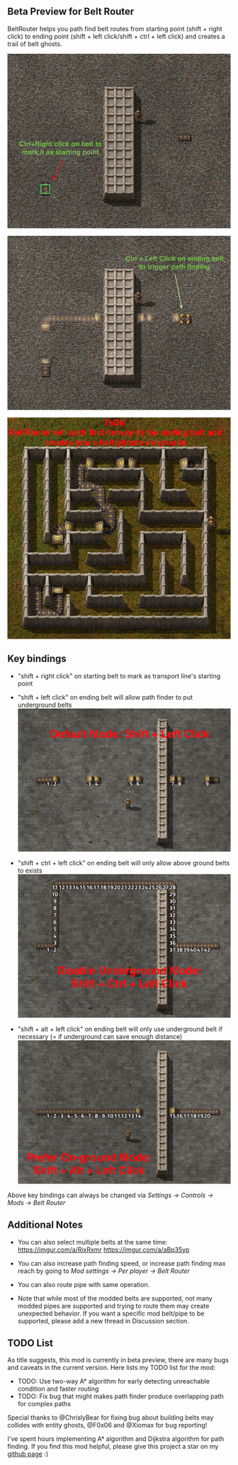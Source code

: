 ## Beta Preview for Belt Router

BeltRouter helps you path find belt routes from starting point (shift + right click) to ending point (shift + left click/shift + ctrl + left click) and creates a trail of belt ghosts.

![](demo/Tutorial_clickStart.png)

![](demo/Tutorial_clickEnd.png)

![](demo/Tutorial_defaultResult.png)

## Key bindings

* "shift + right click" on starting belt to mark as transport line's starting point

* "shift + left click" on ending belt will allow path finder to put underground belts
  ![](demo/ModeDemo_defaultMode.png)

* "shift + ctrl + left click" on ending belt will only allow above ground belts to exists
  ![](demo/ModeDemo_noUnderground.png)

* "shift + alt + left click" on ending belt will only use underground belt if necessary (= if underground can save enough distance)
  ![](demo/ModeDemo_preferGround.png)

Above key bindings can always be changed via *Settings -> Controls -> Mods -> Belt Router*

## Additional Notes

* You can also select multiple belts at the same time: https://imgur.com/a/RixRxmr   https://imgur.com/a/aBp35yp

* You can also increase path finding speed, or increase path finding max reach by going to *Mod settings -> Per player -> Belt Router*

* You can also route pipe with same operation. 

* Note that while most of the modded belts are supported, not many modded pipes are supported and trying to route them may create unexpected behavior. If you want a specific mod belt/pipe to be supported, please add a new thread in Discussion section.

## TODO List

As title suggests, this mod is currently in beta preview, there are many bugs and caveats in the current version. Here lists my TODO list for the mod:

* TODO: Use two-way A* algorithm for early detecting unreachable condition and faster routing
* TODO: Fix bug that might makes path finder produce overlapping path for complex paths

Special thanks to @ChrislyBear for fixing bug about building belts may collides with entity ghosts, @F0x06 and @Xiomax for bug reporting!

I've spent hours implementing A* algorithm and Dijkstra algorithm for path finding. If you find this mod helpful, please give this project a star on my [github page](https://github.com/Seancheey/FactorioBeltRouter) :) 